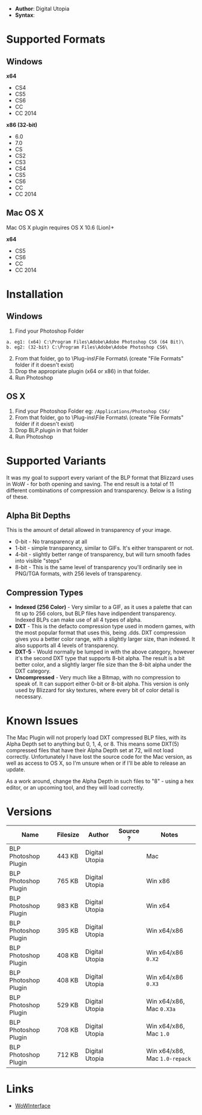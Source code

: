 - **Author**: Digital Utopia
- **Syntax**:

# Supported Formats
  
## Windows  
  
**x64**
- CS4
- CS5
- CS6
- CC
- CC 2014

  
**x86 (32-bit)**
- 6.0
- 7.0
- CS
- CS2
- CS3
- CS4
- CS5
- CS6
- CC
- CC 2014  
  
## Mac OS X  
  
Mac OS X plugin requires OS X 10.6 (Lion)+  
  
**x64**
- CS5
- CS6
- CC
- CC 2014
  
# Installation
  
## Windows
1. Find your Photoshop Folder  

```
a. eg1: (x64) C:\Program Files\Adobe\Adobe Photoshop CS6 (64 Bit)\  
b. eg2: (32-bit) C:\Program Files\Adobe\Adobe Photoshop CS6\  
```

2. From that folder, go to \Plug-ins\File Formats\ (create "File Formats" folder if it doesn't exist)  
3. Drop the appropriate plugin (x64 or x86) in that folder.  
4. Run Photoshop  
  
## OS X
1. Find your Photoshop Folder  eg: `/Applications/Photoshop CS6/  `
2. From that folder, go to \Plug-ins\File Formats\ (create "File Formats" folder if it doesn't exist)  
3. Drop BLP.plugin in that folder  
4. Run Photoshop  
  
# Supported Variants
  
It was my goal to support every variant of the BLP format that Blizzard uses in WoW - for both opening and saving. The end result is a total of 11 different combinations of compression and transparency. Below is a listing of these.  
  
## Alpha Bit Depths
This is the amount of detail allowed in transparency of your image.

- 0-bit - No transparency at all
- 1-bit - simple transparency, similar to GIFs. It's either transparent or not.
- 4-bit - slightly better range of transparency, but will turn smooth fades into visible "steps"
- 8-bit - This is the same level of transparency you'll ordinarily see in PNG/TGA formats, with 256 levels of transparency.

## Compression Types
- **Indexed (256 Color)** - Very similar to a GIF, as it uses a palette that can fit up to 256 colors, but BLP files have indipendent transparency. Indexed BLPs can make use of all 4 types of alpha.
- **DXT** - This is the defacto compression type used in modern games, with the most popular format that uses this, being .dds. DXT compression gives you a better color range, with a slightly larger size, than indexed. It also supports all 4 levels of transparency.
- **DXT-5** - Would normally be lumped in with the above category, however it's the second DXT type that supports 8-bit alpha. The result is a bit better color, and a slightly larger file size than the 8-bit alpha under the DXT category.
- **Uncompressed** - Very much like a Bitmap, with no compression to speak of. It can support either 0-bit or 8-bit alpha. This version is only used by Blizzard for sky textures, where every bit of color detail is necessary.

# Known Issues
The Mac Plugin will not properly load DXT compressed BLP files, with its Alpha Depth set to anything but 0, 1, 4, or 8. This means some DXT(5) compressed files that have their Alpha Depth set at 72, will not load correctly. Unfortunately I have lost the source code for the Mac version, as well as access to OS X, so I'm unsure when or if I'll be able to release an update.  
  
As a work around, change the Alpha Depth in such files to "8" - using a hex editor, or an upcoming tool, and they will load correctly.  

# Versions

| Name                 | Filesize | Author         | Source ? | Notes                         |
| -------------------- | -------- | -------------- | -------- | ----------------------------- |
| BLP Photoshop Plugin | 443 KB   | Digital Utopia |          | Mac                           |
| BLP Photoshop Plugin | 765 KB   | Digital Utopia |          | Win x86                       |
| BLP Photoshop Plugin | 983 KB   | Digital Utopia |          | Win x64                       |
| BLP Photoshop Plugin | 395 KB   | Digital Utopia |          | Win x64/x86                   |
| BLP Photoshop Plugin | 408 KB   | Digital Utopia |          | Win x64/x86 `0.X2`            |
| BLP Photoshop Plugin | 408 KB   | Digital Utopia |          | Win x64/x86 `0.X3`            |
| BLP Photoshop Plugin | 529 KB   | Digital Utopia |          | Win x64/x86, Mac `0.X3a`      |
| BLP Photoshop Plugin | 708 KB   | Digital Utopia |          | Win x64/x86, Mac `1.0`        |
| BLP Photoshop Plugin | 712 KB   | Digital Utopia |          | Win x64/x86, Mac `1.0-repack` |

# Links

- [WoWInterface](https://www.wowinterface.com/downloads/info22445-BLPFormatPlug-inforPhotoshop.html)